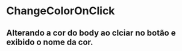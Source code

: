 <h1>ChangeColorOnClick</h1>
<h2>Alterando a cor do body ao clciar no botão e exibido o nome da cor.</h2>

